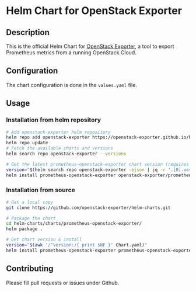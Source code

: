 # Helm Chart for OpenStack Exporter

## Description

This is the official Helm Chart for [OpenStack Exporter](https://github.com/openstack-exporter/openstack-exporter), a tool to export Prometheus metrics from a running OpenStack Cloud.

## Configuration

The chart configuration is done in the `values.yaml` file.

## Usage

### Installation from helm repository
```bash
# Add openstack-exporter helm repository
helm repo add openstack-exporter https://openstack-exporter.github.io/helm-charts
helm repo update
# Fetch the available charts and versions
helm search repo openstack-exporter --versions

# Get the latest prometheus-openstack-exporter chart version (requires `jq`) & install it
version="$(helm search repo openstack-exporter -ojson | jq -r '.[0].version')"
helm install prometheus-openstack-exporter openstack-exporter/prometheus-openstack-exporter --version $version
```
### Installation from source
```bash
# Get a local copy
git clone https://github.com/openstack-exporter/helm-charts.git

# Package the chart
cd helm-charts/charts/prometheus-openstack-exporter/
helm package . 

# Get chart version & install
version="$(awk '/^version:/{ print $NF }' Chart.yaml)"
helm install prometheus-openstack-exporter prometheus-openstack-exporter-${version}.tgz
```

## Contributing

Please fill pull requests or issues under Github.
